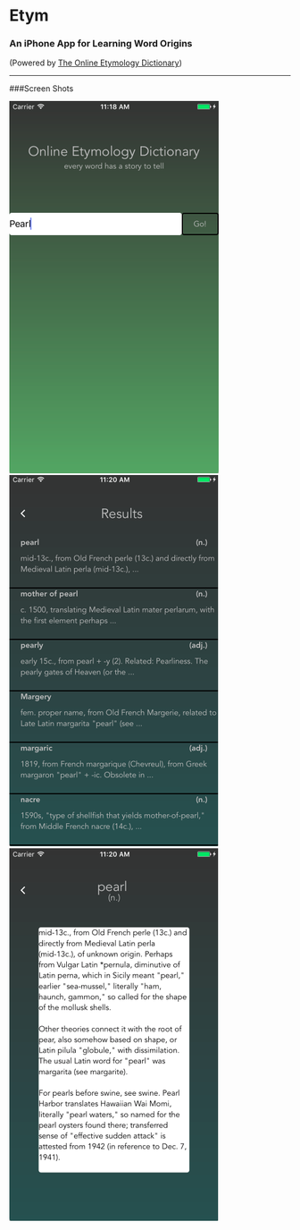 # Etym 

### An iPhone App for Learning Word Origins
(Powered by [The Online Etymology Dictionary](http://www.etymonline.com))
- - - - - - - - - - - - - - - - - - - - - - - - - - - - - - - - - - - - - 
###Screen Shots
<div>
  <img src='./Pics/Etym-Search.png' alt='Search Page'/>
  <img src='./Pics/Etym-Results.png' alt='Results Page'/>
  <img src='./Pics/Etym-Term.png' alt='Word Page'/>
</div>

